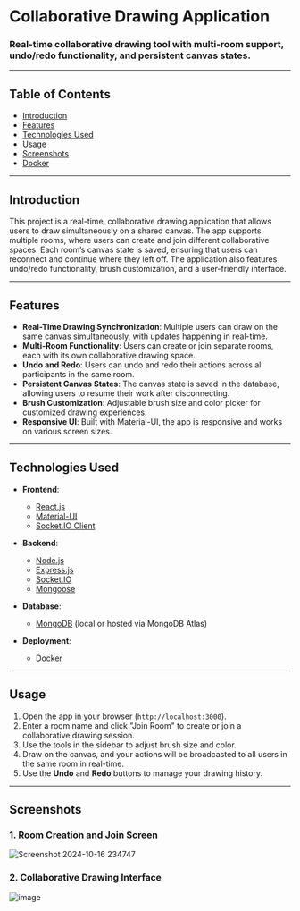 # **Collaborative Drawing Application**

### Real-time collaborative drawing tool with multi-room support, undo/redo functionality, and persistent canvas states.

---

## **Table of Contents**

- [Introduction](#introduction)
- [Features](#features)
- [Technologies Used](#technologies-used)
- [Usage](#usage)
- [Screenshots](#screenshots)
- [Docker](#docker)

---

## **Introduction**

This project is a real-time, collaborative drawing application that allows users to draw simultaneously on a shared canvas. The app supports multiple rooms, where users can create and join different collaborative spaces. Each room’s canvas state is saved, ensuring that users can reconnect and continue where they left off. The application also features undo/redo functionality, brush customization, and a user-friendly interface.

---

## **Features**

- **Real-Time Drawing Synchronization**: Multiple users can draw on the same canvas simultaneously, with updates happening in real-time.
- **Multi-Room Functionality**: Users can create or join separate rooms, each with its own collaborative drawing space.
- **Undo and Redo**: Users can undo and redo their actions across all participants in the same room.
- **Persistent Canvas States**: The canvas state is saved in the database, allowing users to resume their work after disconnecting.
- **Brush Customization**: Adjustable brush size and color picker for customized drawing experiences.
- **Responsive UI**: Built with Material-UI, the app is responsive and works on various screen sizes.

---

## **Technologies Used**

- **Frontend**:
    
    - [React.js](https://reactjs.org/)
    - [Material-UI](https://mui.com/)
    - [Socket.IO Client](https://socket.io/)
- **Backend**:
    
    - [Node.js](https://nodejs.org/)
    - [Express.js](https://expressjs.com/)
    - [Socket.IO](https://socket.io/)
    - [Mongoose](https://mongoosejs.com/)
- **Database**:
    
    - [MongoDB](https://www.mongodb.com/) (local or hosted via MongoDB Atlas)
- **Deployment**:
    
    - [Docker](https://www.docker.com/)

---

## **Usage**

1. Open the app in your browser (`http://localhost:3000`).
2. Enter a room name and click "Join Room" to create or join a collaborative drawing session.
3. Use the tools in the sidebar to adjust brush size and color.
4. Draw on the canvas, and your actions will be broadcasted to all users in the same room in real-time.
5. Use the **Undo** and **Redo** buttons to manage your drawing history.

---

## **Screenshots**

### 1. **Room Creation and Join Screen**
![Screenshot 2024-10-16 234747](https://github.com/user-attachments/assets/4bb81672-7263-45e5-bcec-03acab6f6710)

### 2. **Collaborative Drawing Interface**
![image](https://github.com/user-attachments/assets/e18f448f-dfa8-47f1-bb1b-945788f72a3b)

